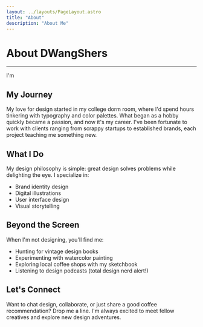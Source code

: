 ```yaml
---
layout: ../layouts/PageLayout.astro
title: "About"
description: "About Me"
---
```


# About DWangShers

---

I'm 

## My Journey

My love for design started in my college dorm room, where I'd spend hours tinkering with typography and color palettes. What began as a hobby quickly became a passion, and now it's my career. I've been fortunate to work with clients ranging from scrappy startups to established brands, each project teaching me something new.

## What I Do

My design philosophy is simple: great design solves problems while delighting the eye. I specialize in:

- Brand identity design
- Digital illustrations
- User interface design
- Visual storytelling

## Beyond the Screen

When I'm not designing, you'll find me:

- Hunting for vintage design books
- Experimenting with watercolor painting
- Exploring local coffee shops with my sketchbook
- Listening to design podcasts (total design nerd alert!)

## Let's Connect

Want to chat design, collaborate, or just share a good coffee recommendation? Drop me a line. I'm always excited to meet fellow creatives and explore new design adventures.
